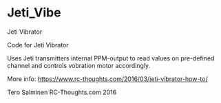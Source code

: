 # Jeti_Vibe
Jeti Vibrator 

Code for Jeti Vibrator

Uses Jeti transmitters internal PPM-output to read values on pre-defined channel 
and controls vobration motor accordingly.

More info: https://www.rc-thoughts.com/2016/03/jeti-vibrator-how-to/

Tero Salminen RC-Thoughts.com 2016
